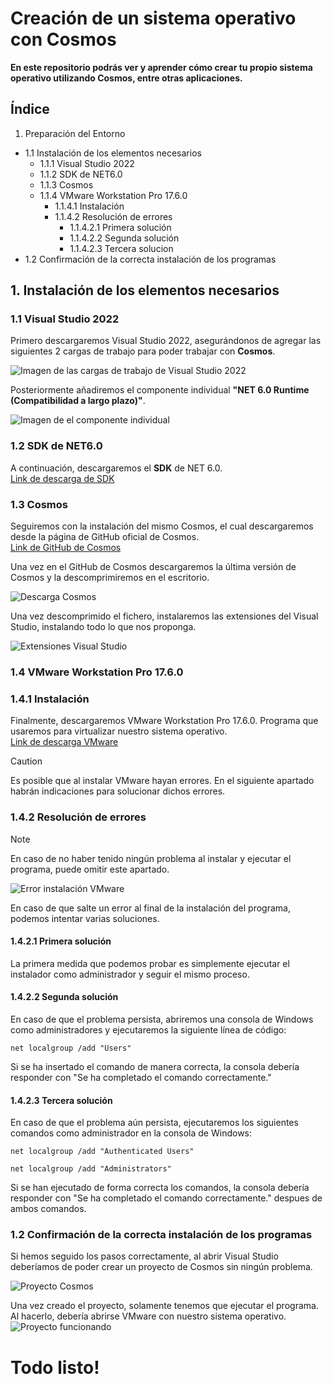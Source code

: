 # Creación de un sistema operativo con Cosmos  
**En este repositorio podrás ver y aprender cómo crear tu propio sistema operativo utilizando Cosmos, entre otras aplicaciones.**  
## Índice
1. Preparación del Entorno
 - 1.1 Instalación de los elementos necesarios
    - 1.1.1 Visual Studio 2022
    - 1.1.2 SDK de NET6.0
    - 1.1.3 Cosmos
    - 1.1.4 VMware Workstation Pro 17.6.0
      - 1.1.4.1 Instalación
      - 1.1.4.2 Resolución de errores
        - 1.1.4.2.1 Primera solución
        - 1.1.4.2.2 Segunda solución
        - 1.1.4.2.3 Tercera solucion
 - 1.2 Confirmación de la correcta instalación de los programas
  
## 1. Instalación de los elementos necesarios 
### 1.1 Visual Studio 2022  
Primero descargaremos Visual Studio 2022, asegurándonos de agregar las siguientes 2 cargas de trabajo para poder trabajar con **Cosmos**.  
  
![Imagen de las cargas de trabajo de Visual Studio 2022](https://github.com/user-attachments/assets/a5fb8d04-524d-4510-b916-25ac2fafd131)

Posteriormente añadiremos el componente individual **"NET 6.0 Runtime (Compatibilidad a largo plazo)"**.  
  
![Imagen de el componente individual](https://github.com/user-attachments/assets/6669a779-2fdc-48c4-9730-a9105fa04024)

### 1.2 SDK de NET6.0
A continuación, descargaremos el **SDK** de NET 6.0.  
[Link de descarga de SDK](https://dotnet.microsoft.com/en-us/download/dotnet/6.0)  

### 1.3 Cosmos  
Seguiremos con la instalación del mismo Cosmos, el cual descargaremos desde la página de GitHub oficial de Cosmos.  
[Link de GitHub de Cosmos](https://github.com/CosmosOS/Cosmos)  

Una vez en el GitHub de Cosmos descargaremos la última versión de Cosmos y la descomprimiremos en el escritorio.  

![Descarga Cosmos](https://github.com/user-attachments/assets/0d45c25e-3d0d-46e2-b803-4f849d1d343f)  

Una vez descomprimido el fichero, instalaremos las extensiones del Visual Studio, instalando todo lo que nos proponga.  

![Extensiones Visual Studio](https://github.com/user-attachments/assets/ec3bf217-044a-4a96-9fe5-e0015328e04f)  

### 1.4 VMware Workstation Pro 17.6.0
### 1.4.1 Instalación
Finalmente, descargaremos VMware Workstation Pro 17.6.0. Programa que usaremos para virtualizar nuestro sistema operativo.  
[Link de descarga VMware](https://blogs.vmware.com/workstation/2024/05/vmware-workstation-pro-now-available-free-for-personal-use.html)  

> [!CAUTION]
> Es posible que al instalar VMware hayan errores. En el siguiente apartado habrán indicaciones para solucionar dichos errores.

### 1.4.2 Resolución de errores  
> [!NOTE]
> En caso de no haber tenido ningún problema al instalar y ejecutar el programa, puede omitir este apartado.
  
![Error instalación VMware](https://github.com/user-attachments/assets/60df2018-c099-494b-b2e5-699c5bfa9eff)

En caso de que salte un error al final de la instalación del programa, podemos intentar varias soluciones.  
#### 1.4.2.1 Primera solución  
La primera medida que podemos probar es simplemente ejecutar el instalador como administrador y seguir el mismo proceso.  
#### 1.4.2.2 Segunda solución
En caso de que el problema persista, abriremos una consola de Windows como administradores y ejecutaremos la siguiente línea de código:
```
net localgroup /add "Users"
```  
Si se ha insertado el comando de manera correcta, la consola debería responder con "Se ha completado el comando correctamente."  
#### 1.4.2.3 Tercera solución
En caso de que el problema aún persista, ejecutaremos los siguientes comandos como administrador en la consola de Windows:
```
net localgroup /add "Authenticated Users"
```      
```
net localgroup /add "Administrators"
```   
Si se han ejecutado de forma correcta los comandos, la consola debería responder con "Se ha completado el comando correctamente." despues de ambos comandos.  
### 1.2 Confirmación de la correcta instalación de los programas
Si hemos seguido los pasos correctamente, al abrir Visual Studio deberíamos de poder crear un proyecto de Cosmos sin ningún problema.

![Proyecto Cosmos](https://github.com/user-attachments/assets/19e7a32f-a5f2-4e32-8ceb-73a9f68469d2)

Una vez creado el proyecto, solamente tenemos que ejecutar el programa. Al hacerlo, debería abrirse VMware con nuestro sistema operativo.   
![Proyecto funcionando](https://github.com/user-attachments/assets/67cf54de-02a8-4001-baed-8519b0ddbc51)   
# Todo listo!
